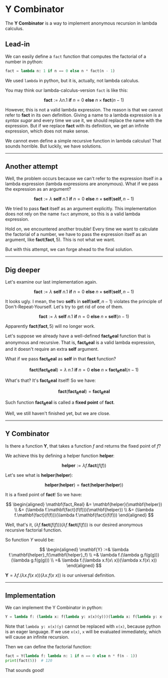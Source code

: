 # Y Combinator

The **Y Combinator** is a way to implement anonymous recursion in lambda calculus.

## Lead-in

We can easily define a `fact` function that computes the factorial of a number in python:

```py
fact = lambda n: 1 if n == 0 else n * fact(n - 1)
```

We used `lambda` in python, but it is, actually, not lambda calculus.

You may think our lambda-calculus-version `fact` is like this:

$$\mathbf{fact} := \lambda n.1\ \mathbf{if}\ n = 0\ \mathbf{else}\ n\times\mathbf{fact}(n - 1)$$

However, this is not a valid lambda expression. The reason is that we cannot refer to $\mathbf{fact}$ in its own definition. Giving a name to a lambda expression is a *syntax sugar* and every time we use it, we should replace the name with the expression. But if we replace $\mathbf{fact}$ with its definition, we get an infinite expression, which does not make sense.

We cannot even define a simple recursive function in lambda calculus! That sounds horrible. But luckily, we have solutions.

---

## Another attempt

Well, the problem occurs because we can't refer to the expression itself in a lambda expression (lambda expressions are anonymous). What if we pass the expression as an argument?

$$\mathbf{fact} := \lambda\ \mathbf{self}\ n.1\ \mathbf{if}\ n = 0\ \mathbf{else}\ n\times\mathbf{self}(\mathbf{self}, n - 1)$$

We tried to pass $\mathbf{fact}$ itself as an argument explicitly. This implementation does not rely on the name `fact` anymore, so this is a valid lambda expression.

Hold on, we encountered another trouble! Every time we want to calculate the factorial of a number, we have to pass the expression itself as an argument, like $\mathbf{fact}(\mathbf{fact}, 5)$. This is not what we want.

But with this attempt, we can forge ahead to the final solution.

---

## Dig deeper

Let's examine our last implementation again.

$$\mathbf{fact} := \lambda\ \mathbf{self}\ n.1\ \mathbf{if}\ n = 0\ \mathbf{else}\ n\times\mathbf{self}(\mathbf{self}, n - 1)$$

It looks ugly. I mean, the two $\mathbf{self}$s in $\mathbf{self}(\mathbf{self}, n - 1)$ violates the principle of Don't-Repeat-Yourself. Let's try to get rid of one of them.

$$\mathbf{fact} := \lambda\ \mathbf{self}\ n.1\ \mathbf{if}\ n = 0\ \mathbf{else}\ n\times\mathbf{self}(n - 1)$$

Apparently $\mathbf{fact}(\mathbf{fact}, 5)$ will no longer work.

Let's suppose we already have a well-defined $\mathbf{fact_Real}$ function that is anonymous and recursive. That is, $\mathbf{fact_Real}$ is a valid lambda expression, and it doesn't require an extra $\mathbf{self}$ argument.

What if we pass $\mathbf{fact_Real}$ as $\mathbf{self}$ in that $\mathbf{fact}$ function?

$$\mathbf{fact}(\mathbf{fact_Real}) = \lambda\ n.1\ \mathbf{if}\ n = 0\ \mathbf{else}\ n\times\mathbf{fact_Real}(n - 1)$$

What's that? It's $\mathbf{fact_Real}$ itself! So we have:

$$\mathbf{fact}(\mathbf{fact_Real}) = \mathbf{fact_Real}$$

Such function $\mathbf{fact_Real}$ is called a **fixed point** of $\mathbf{fact}$.

Well, we still haven't finished yet, but we are close.

---

## Y Combinator

Is there a function $\mathbf{Y}$, that takes a function $f$ and returns the fixed point of $f$?

We achieve this by defining a helper function $\mathbf{helper}$:

$$\mathbf{helper} := \lambda f.\mathbf{fact}(f(f))$$

Let's see what is $\mathbf{helper}(\mathbf{helper})$:

$$\mathbf{helper}(\mathbf{helper}) = \mathbf{fact}(\mathbf{helper}(\mathbf{helper}))$$

It is a fixed point of $\mathbf{fact}$! So we have:

$$
\begin{aligned}
\mathbf{fact_Real} &= \mathbf{helper}(\mathbf{helper}) \\
&= (\lambda f.\mathbf{fact}(f(f)))(\mathbf{helper}) \\
&= (\lambda f.\mathbf{fact}(f(f)))(\lambda f.\mathbf{fact}(f(f)))
\end{aligned}
$$

Well, that's it, $(\lambda f.\mathbf{fact}(f(f)))(\lambda f.\mathbf{fact}(f(f)))$ is our desired anonymous recursive factorial function.

So function $Y$ would be:

$$
\begin{aligned}
\mathbf{Y} :=& \lambda f.\mathbf{helper}_f(\mathbf{helper}_f) \\
=& \lambda f.(\lambda g.f(g(g)))(\lambda g.f(g(g))) \\
=& \lambda f.(\lambda x.f(x\ x))(\lambda x.f(x\ x))
\end{aligned}
$$

$\mathbf{Y} = \lambda f.(\lambda x.f(x\ x))(\lambda x.f(x\ x))$ is our universal definition.

---

## Implementation

We can implement the Y Combinator in python:

```py
Y = lambda f: (lambda x: f(lambda y: x(x)(y)))(lambda x: f(lambda y: x(x)(y)))
```

Note that `lambda y: x(x)(y)` cannot be replaced with `x(x)`, because python is an eager language. If we use `x(x)`, `x` will be evaluated immediately, which will cause an infinite recursion.

Then we can define the factorial function:

```py
fact = Y(lambda f: lambda n: 1 if n == 0 else n * f(n - 1))
print(fact(5))  # 120
```

That sounds good!